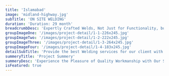 ```yaml
---
title: 'Islamabad'
image: 'midland-highway.jpg'
subTitle: 'ON SITE WELDING'
duration: 'Duration: 29 month'
breadcrumbDesc: 'Expertly Crafted Welds, Not Just for Functionality, but for Enduring Beauty. Our Dedicated Team Ensures Precision in Every Joint, Turning Your Visions into Reality.'
groupImageOne: '/images/project-detail/1-1-226x245.jpg'
groupImageTwo: '/images/project-detail/1-2-222x245.jpg'
groupImageThree: '/images/project-detail/1-3-264x245.jpg'
groupImageFour: '/images/project-detail/1-4-183x245.jpg'
detailSubTitle: 'Provide the best Welding services for our client with their satisfaction we have expert team, modern equipments and quality materials'
summeryTitle: 'Project Summery'
summeryDesc: 'Experience the Pleasure of Quality Workmanship with Our Specialized Welding Solutions. Our commitment goes beyond functionality; we strive to create welds that stand the test of time, enhancing both form and function. With our meticulous attention to detail and dedication to perfection, we guarantee results that exceed your expectations.'
isFeatured: true
---
```

